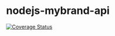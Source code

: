 # nodejs-mybrand-api
[![Coverage Status](https://coveralls.io/repos/github/masterchief-00/nodejs-mybrand-api/badge.svg?branch=develop)](https://coveralls.io/github/masterchief-00/nodejs-mybrand-api?branch=ft-node-endpoints)
